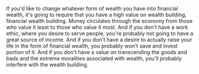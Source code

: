  If you'd like to change whatever form of wealth you have into financial wealth, it's going to require that you have a high value on wealth building, financial wealth building. Money circulates through the economy from those who value it least to those who value it most. And if you don't have a work ethic, where you desire to serve people, you're probably not going to have a great source of income. And if you don't have a desire to actually raise your life in the form of financial wealth, you probably won't save and invest portion of it. And if you don't have a value on transcending the goods and bads and the extreme moralities associated with wealth, you'll probably interfere with the wealth building.